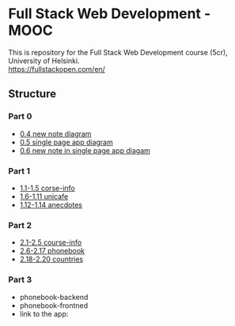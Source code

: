 # Full Stack Web Development - MOOC
This is repository for the Full Stack Web Development course (5cr), University of Helsinki. <br/>
https://fullstackopen.com/en/ 

## Structure
### Part 0
- [0.4 new note diagram](/part0/0.4_new-note-diagram.md)
- [0.5 single page app diagram](/part0/0.5_single-page-app-diagram.md)
- [0.6 new note in single page app diagam](/part0/0.6_new-note-in-single-page-app-diagram.md)
### Part 1
- [1.1-1.5 corse-info](/part1/course-info)
- [1.6-1.11 unicafe](/part1/unicafe)
- [1.12-1.14 anecdotes](/part1/anecdotes)
### Part 2
- [2.1-2.5 course-info](/part2/course-info2)
- [2.6-2.17 phonebook](/part2/phonebook)
- [2.18-2.20 countries](/part2/countries)
### Part 3
- phonebook-backend
- phonebook-frontned
- link to the app: 